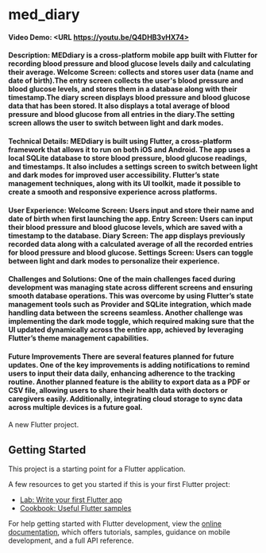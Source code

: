 # med_diary

#### Video Demo:  <URL https://youtu.be/Q4DHB3vHX74>
#### Description: MEDdiary is a cross-platform mobile app built with Flutter for recording blood pressure and blood glucose levels daily and calculating their average. Welcome Screen: collects and stores user data (name and date of birth).The entry screen collects the user's blood pressure and blood glucose levels, and stores them in a database along with their timestamp.The diary screen displays blood pressure and blood glucose data that has been stored. It also displays a total average of blood pressure and blood glucose from all entries in the diary.The setting screen allows the user to switch between light and dark modes.

#### Technical Details: MEDdiary is built using Flutter, a cross-platform framework that allows it to run on both iOS and Android. The app uses a local SQLite database to store blood pressure, blood glucose readings, and timestamps. It also includes a settings screen to switch between light and dark modes for improved user accessibility. Flutter’s state management techniques, along with its UI toolkit, made it possible to create a smooth and responsive experience across platforms.

#### User Experience: Welcome Screen: Users input and store their name and date of birth when first launching the app. Entry Screen: Users can input their blood pressure and blood glucose levels, which are saved with a timestamp to the database. Diary Screen: The app displays previously recorded data along with a calculated average of all the recorded entries for blood pressure and blood glucose. Settings Screen: Users can toggle between light and dark modes to personalize their experience.

#### Challenges and Solutions: One of the main challenges faced during development was managing state across different screens and ensuring smooth database operations. This was overcome by using Flutter’s state management tools such as Provider and SQLite integration, which made handling data between the screens seamless. Another challenge was implementing the dark mode toggle, which required making sure that the UI updated dynamically across the entire app, achieved by leveraging Flutter’s theme management capabilities.

#### Future Improvements There are several features planned for future updates. One of the key improvements is adding notifications to remind users to input their data daily, enhancing adherence to the tracking routine. Another planned feature is the ability to export data as a PDF or CSV file, allowing users to share their health data with doctors or caregivers easily. Additionally, integrating cloud storage to sync data across multiple devices is a future goal.

A new Flutter project.


## Getting Started

This project is a starting point for a Flutter application.

A few resources to get you started if this is your first Flutter project:

- [Lab: Write your first Flutter app](https://docs.flutter.dev/get-started/codelab)
- [Cookbook: Useful Flutter samples](https://docs.flutter.dev/cookbook)

For help getting started with Flutter development, view the
[online documentation](https://docs.flutter.dev/), which offers tutorials,
samples, guidance on mobile development, and a full API reference.
